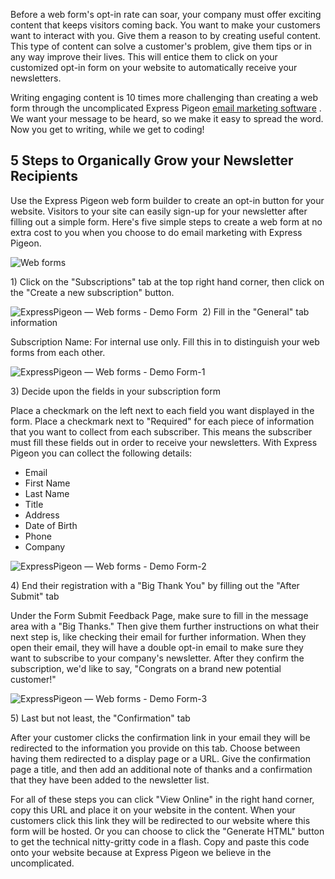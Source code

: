 Before a web form&apos;s opt-in rate can soar, your company must offer
exciting content that keeps visitors coming back. You want to make your
customers want to interact with you. Give them a reason to by creating
useful content. This type of content can solve a customer&apos;s problem,
give them tips or in any way improve their lives. This will entice them
to click on your customized opt-in form on your website to automatically
receive your newsletters.

Writing engaging content is 10 times more challenging than creating a
web form through the uncomplicated Express Pigeon [email marketing
software](https://expresspigeon.com/gallery)
. We want your message to be heard, so we make it easy to
spread the word. Now you get to writing, while we get to coding!

5 Steps to Organically Grow your Newsletter Recipients
------------------------------------------------------

Use the Express Pigeon web form builder to create an opt-in button for
your website. Visitors to your site can easily sign-up for your
newsletter after filling out a simple form. Here&apos;s five simple steps to
create a web form at no extra cost to you when you choose to do email
marketing with Express Pigeon.

![Web forms](/blog/images/2012/creating_1.png "Web forms")

​1) Click on the "Subscriptions" tab at the top right hand corner, then
click on the "Create a new subscription" button.

![ExpressPigeon — Web forms - Demo Form](/blog/images/2012/creating_2.png "ExpressPigeon — Web forms - Demo Form")
​
 2) Fill in the "General" tab information

Subscription Name: For internal use only. Fill this in to distinguish your
web forms from each other.

![ExpressPigeon — Web forms - Demo Form-1](/blog/images/2012/creating_3.png "ExpressPigeon — Web forms - Demo Form-1")

​3) Decide upon the fields in your subscription form

Place a checkmark on the left next to each field you want displayed in
the form. Place a checkmark next to "Required" for each piece of
information that you want to collect from each subscriber. This means
the subscriber must fill these fields out in order to receive your
newsletters. With Express Pigeon you can collect the following details:

-   Email
-   First Name
-   Last Name
-   Title
-   Address
-   Date of Birth
-   Phone
-   Company

![ExpressPigeon — Web forms - Demo Form-2](/blog/images/2012/creating_4.png "ExpressPigeon — Web forms - Demo Form-2")

​4) End their registration with a "Big Thank You" by filling out the
"After Submit" tab

Under the Form Submit Feedback Page, make sure to fill in the message
area with a "Big Thanks." Then give them further instructions on what
their next step is, like checking their email for further information.
When they open their email, they will have a double opt-in email to make
sure they want to subscribe to your company&apos;s newsletter. After they
confirm the subscription, we&apos;d like to say, "Congrats on a brand new
potential customer!"

![ExpressPigeon — Web forms - Demo Form-3](/blog/images/2012/creating_5.png "ExpressPigeon — Web forms - Demo Form-3")

​5) Last but not least, the "Confirmation" tab

After your customer clicks the confirmation link in your email they will
be redirected to the information you provide on this tab. Choose between
having them redirected to a display page or a URL. Give the confirmation
page a title, and then add an additional note of thanks and a
confirmation that they have been added to the newsletter list.

For all of these steps you can click "View Online" in the right hand
corner, copy this URL and place it on your website in the content. When
your customers click this link they will be redirected to our website
where this form will be hosted. Or you can choose to click the "Generate
HTML" button to get the technical nitty-gritty code in a flash. Copy and
paste this code onto your website because at Express Pigeon we believe
in the uncomplicated.

